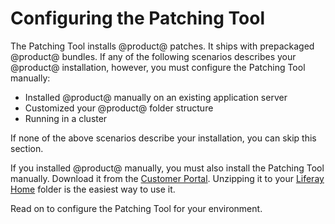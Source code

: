 # Configuring the Patching Tool [](id=configuring-the-patching-tool)

The Patching Tool installs @product@ patches. It ships with prepackaged
@product@ bundles. If any of the following scenarios describes your @product@
installation, however, you must configure the Patching Tool manually:

- Installed @product@ manually on an existing application server
- Customized your @product@ folder structure
- Running in a cluster

If none of the above scenarios describe your installation, you can skip this
section.

If you installed @product@ manually, you must also install the Patching Tool
manually. Download it from the
[Customer Portal](https://web.liferay.com/group/customer/dxp/downloads/digital-enterprise/patching-tool).
Unzipping it to your
[Liferay Home](/discover/deployment/-/knowledge_base/7-1/installing-liferay-portal#liferay-home)
folder is the easiest way to use it. 

Read on to configure the Patching Tool for your environment. 
